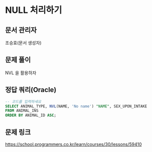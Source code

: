 # NULL 처리하기

## 문서 관리자

조승효(문서 생성자)

## 문제 풀이

NVL 을 활용하자

## 정답 쿼리(Oracle)

```sql
-- 코드를 입력하세요
SELECT ANIMAL_TYPE, NVL(NAME, 'No name') "NAME", SEX_UPON_INTAKE
FROM ANIMAL_INS
ORDER BY ANIMAL_ID ASC;
```

## 문제 링크

https://school.programmers.co.kr/learn/courses/30/lessons/59410
